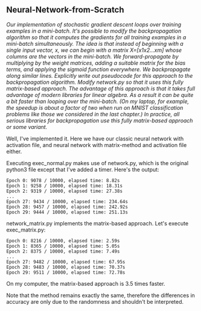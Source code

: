 ## Neural-Network-from-Scratch

*Our implementation of stochastic gradient descent loops over training examples in a mini-batch. It's possible to modify the backpropagation algorithm so that it computes the gradients for all training examples in a mini-batch simultaneously. The idea is that instead of beginning with a single input vector, x, we can begin with a matrix X=[x1x2…xm] whose columns are the vectors in the mini-batch. We forward-propagate by multiplying by the weight matrices, adding a suitable matrix for the bias terms, and applying the sigmoid function everywhere. We backpropagate along similar lines. Explicitly write out pseudocode for this approach to the backpropagation algorithm. Modify network.py so that it uses this fully matrix-based approach. The advantage of this approach is that it takes full advantage of modern libraries for linear algebra. As a result it can be quite a bit faster than looping over the mini-batch. (On my laptop, for example, the speedup is about a factor of two when run on MNIST classification problems like those we considered in the last chapter.) In practice, all serious libraries for backpropagation use this fully matrix-based approach or some variant.*

Well, I've implemented it. 
Here we have our classic neural network with activation file, and neural network with matrix-method and activation file either.

Executing exec_normal.py makes use of network.py, which is the original python3 file except that I've added a timer. Here's the output:

```
Epoch 0: 9078 / 10000, elapsed time: 8.82s
Epoch 1: 9258 / 10000, elapsed time: 18.31s
Epoch 2: 9319 / 10000, elapsed time: 27.38s
...
Epoch 27: 9434 / 10000, elapsed time: 234.64s
Epoch 28: 9457 / 10000, elapsed time: 242.92s
Epoch 29: 9444 / 10000, elapsed time: 251.13s
```

network_matrix.py implements the matrix-based approach. Let's execute exec_matrix.py:

```
Epoch 0: 8216 / 10000, elapsed time: 2.59s
Epoch 1: 8365 / 10000, elapsed time: 5.05s
Epoch 2: 8375 / 10000, elapsed time: 7.49s
...
Epoch 27: 9482 / 10000, elapsed time: 67.95s
Epoch 28: 9483 / 10000, elapsed time: 70.37s
Epoch 29: 9511 / 10000, elapsed time: 72.78s
```

On my computer, the matrix-based approach is 3.5 times faster.

Note that the method remains exactly the same, therefore the differences in accuracy are only due to the randomness and shouldn't be interpreted.

